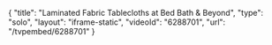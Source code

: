 {
    "title": "Laminated Fabric Tablecloths at Bed Bath & Beyond",
    "type": "solo",
    "layout": "iframe-static",
    "videoId": "6288701",
    "url": "\/tvpembed\/6288701"
}